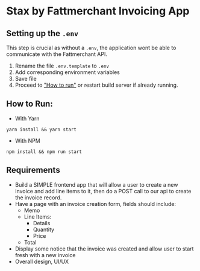 # Stax by Fattmerchant Invoicing App

## Setting up the `.env`
This step is crucial as without a `.env`, the application wont be able to communicate with the Fattmerchant API.

1. Rename the file `.env.template` to `.env`
2. Add corresponding environment variables 
3. Save file
4. Proceed to ["How to run"](#how-to-run) or restart build server if already running.

## How to Run:

* With Yarn

`yarn install && yarn start`

* With NPM

`npm install && npm run start`

## Requirements
* Build a SIMPLE frontend app that will allow a user to create a new invoice and add line items to it, then do a POST call to our api to create the invoice record.
*  Have a page with an invoice creation form, fields should include:
   * Memo
   * Line Items: 
     * Details
     * Quantity
     * Price
   * Total
* Display some notice that the invoice was created and allow user to start fresh with a new invoice
* Overall design, UI/UX
